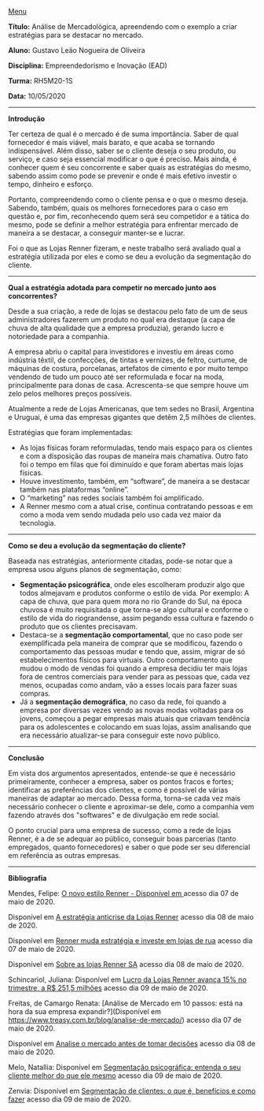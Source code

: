 [Menu](../README.md)

**Título:** Análise de Mercadológica, apreendendo com o exemplo  a criar estratégias para se destacar no mercado.

**Aluno:** Gustavo Leão Nogueira de Oliveira

**Disciplina:**  Empreendedorismo e Inovação (EAD)

**Turma:** RH5M20-1S

**Data:** 10/05/2020

***
**Introdução**

Ter certeza de qual é o mercado é de suma importância. Saber de qual fornecedor é mais viável, mais barato, e que acaba se tornando indispensável. Além disso, saber se o cliente deseja o seu produto, ou serviço, e caso seja essencial modificar o que é preciso. Mais ainda, é conhecer quem é seu concorrente e saber quais as estratégias do mesmo, sabendo assim como pode se prevenir e onde é mais efetivo investir o tempo, dinheiro e esforço.

Portanto, compreendendo como o cliente pensa e o que o mesmo deseja. Sabendo, também, quais os melhores fornecedores para o caso em questão e, por fim, reconhecendo quem será seu competidor e a tática do mesmo, pode se definir a melhor estratégia para enfrentar mercado de maneira a se destacar, a conseguir manter-se e lucrar.

Foi o que as Lojas Renner fizeram, e neste trabalho será avaliado qual a estratégia utilizada por eles e como se deu a evolução da segmentação do cliente.

***
**Qual a estratégia adotada para competir no mercado junto aos concorrentes?**

Desde a sua criação, a rede de lojas se destacou pelo fato de um de seus administradores fazerem um produto no qual era destaque (a capa de chuva de alta qualidade que a empresa produzia), gerando lucro e notoriedade para a companhia.

A empresa abriu o capital para investidores e investiu em áreas como indústria têxtil, de confecções, de tintas e vernizes, de feltro, curtume, de máquinas de costura, porcelanas, artefatos de cimento e por muito tempo vendendo de tudo um pouco até ser reformulada e focar na moda, principalmente para donas de casa. Acrescenta-se que sempre houve um zelo pelos melhores preços possíveis.

Atualmente a rede de Lojas Americanas, que tem sedes no Brasil, Argentina e Uruguai, é uma das empresas gigantes que detêm 2,5 milhões de clientes.

Estratégias que foram implementadas:

* As lojas físicas foram reformuladas, tendo mais espaço para os clientes e com a disposição das roupas de maneira mais chamativa. Outro fato foi o tempo em filas que foi diminuído e que foram abertas mais lojas físicas.
* Houve investimento, também, em “software”, de maneira a se destacar também nas plataformas “online”.
* O “marketing” nas redes sociais também foi amplificado.
* A Renner mesmo com a atual crise, continua contratando pessoas e em como a moda vem sendo mudada pelo uso cada vez maior da tecnologia.

***
**Como se deu a evolução da segmentação do cliente?**

Baseada nas estratégias, anteriormente citadas, pode-se notar que a empresa usou alguns planos de segmentação, como:

* **Segmentação psicográfica**, onde eles escolheram produzir algo que todos almejavam e produtos conforme o estilo de vida. Por exemplo: A capa de chuva, que para quem mora no rio Grande do Sul, na época chuvosa é muito requisitada o que torna-se algo cultural e conforme o estilo de vida do riograndense, assim pegando essa cultura e fazendo o produto que os clientes precisavam.
* Destaca-se a **segmentação comportamental**, que no caso pode ser exemplificada pela maneira de comprar que se modificou, fazendo o comportamento das pessoas mudar e tendo que, assim, migrar de só estabelecimentos físicos para virtuais. Outro comportamento que mudou o modo de vendas foi quando a empresa decidiu ter mais lojas fora de centros comerciais para vender para as pessoas que, cada vez menos, ocupadas como andam, vão a esses locais para fazer suas compras.
* Já a **segmentação demográfica**, no caso da rede, foi quando a empresa por diversas vezes vendo as novas modas voltadas para os jovens, começou a pegar empresas mais atuais que criavam tendência para os adolescentes e colocando em suas lojas, assim analisando que era necessário atualizar-se para conseguir este novo público.

***
**Conclusão**

Em vista dos argumentos apresentados, entende-se que é necessário primeiramente, conhecer a empresa, saber os pontos fracos e fortes; identificar as preferências dos clientes, e como é possível de várias maneiras de adaptar ao mercado. Dessa forma, torna-se cada vez mais necessário conhecer o cliente e aproximar-se dele, como a companhia vem fazendo através dos "softwares" e de divulgação em rede social.

O ponto crucial para uma empresa de sucesso, como a rede de lojas Renner, é a de se adequar ao público, conseguir boas parcerias (tanto empregados, quanto fornecedores) e saber o que pode ser seu diferencial em referência as outras empresas.  


***
**Bibliografia**

Mendes, Felipe: [O novo estilo Renner - Disponível em ](https://www.istoedinheiro.com.br/o-novo-estilo-renner/) acesso dia 07 de maio de 2020.

Disponível em [A estratégia anticrise da Lojas Renner](https://www.youtube.com/watch?v=XNY_ny27fhQ) acesso dia 08 de maio de 2020.

Disponível em [Renner muda estratégia e investe em lojas de rua](https://exame.abril.com.br/negocios/renner-muda-estrategia-investe-lojas-rua-555681/)  acesso dia 07 de maio de 2020.

Disponível em  [Sobre as lojas Renner SA](http://www.lojasrenner.com.br/institucional;jsessionid=Ls7bXR2NQv2W7SWjcyY3gN8BSGpdKsvGDdMPYGnbywLTBnJjpyTr!1017632556/)   acesso dia 08 de maio de 2020.

Schincariol, Juliana: Disponível em [Lucro da Lojas Renner avança 15% no trimestre, a R$ 251,5 milhões](http://g1.globo.com/economia/negocios/noticia/2016/02/lucro-da-lojas-renner-avanca-15-no-trimestre-r-2515-milhoes.html)  acesso dia 09 de maio de 2020.

Freitas, de Camargo Renata: [Análise de Mercado em 10 passos: está na hora da sua empresa expandir?](Disponível em https://www.treasy.com.br/blog/analise-de-mercado/) acesso dia 07 de maio de 2020.

Disponível em [Analise o mercado antes de tomar decisões](https://www.sebrae.com.br/sites/PortalSebrae/artigos/analise-o-mercado-antes-de-tomar-decisoes,500d7e0805b1a410VgnVCM1000003b74010aRCRD) acesso dia 08 de maio de 2020.

Melo, Natallia: Disponível em [Segmentação psicográfica: entenda o seu cliente melhor do que ele mesmo](https://klickpages.com.br/blog/segmentacao-psicografica/) acesso dia 09 de maio de 2020.

Zenvia: Disponível em [Segmentação de clientes: o que é, benefícios e como fazer](https://www.zenvia.com/blog/segmentacao-de-clientes-o-que-e-beneficios-e-como-fazer) acesso dia 09 de maio de 2020.
